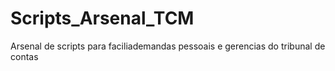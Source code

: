 # Scripts_Arsenal_TCM
Arsenal de scripts para faciliademandas pessoais e gerencias do tribunal de contas
